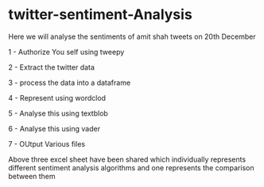 # twitter-sentiment-Analysis
Here we will analyse the sentiments of amit shah tweets on 20th December

1 - Authorize You self using tweepy

2 - Extract the twitter data

3 - process the data into a dataframe

4 - Represent using wordclod

5 - Analyse this using textblob

6 - Analyse this using vader

7 - OUtput Various files 

Above three excel sheet have been shared which individually represents different sentiment analysis 
algorithms and one represents the comparison between them
